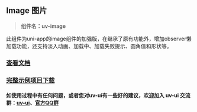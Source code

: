 ## Image 图片

> **组件名：uv-image**

此组件为uni-app的image组件的加强版，在继承了原有功能外，增加observer懒加载功能，还支持淡入动画、加载中、加载失败提示、圆角值和形状等。

### <a href="https://www.uvui.cn/components/image.html" target="_blank">查看文档</a>

### [完整示例项目下载](https://ext.dcloud.net.cn/plugin?name=uv-ui)

#### 如使用过程中有任何问题，或者您对uv-ui有一些好的建议，欢迎加入 uv-ui 交流群：<a href="https://ext.dcloud.net.cn/plugin?id=12287" target="_blank">uv-ui</a>、<a href="https://www.uvui.cn/components/addQQGroup.html" target="_blank">官方QQ群</a>
